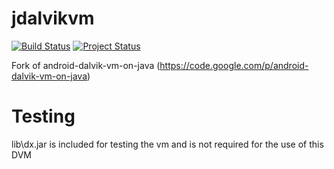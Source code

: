 jdalvikvm
=========

[![Build Status](https://travis-ci.org/Trugath/jdalvikvm.svg?branch=master)](https://travis-ci.org/Trugath/jdalvikvm)
[![Project Status](http://stillmaintained.com/[YOUR_GITHUB_USERNAME]/[YOUR_PROJECT_NAME].png)](http://stillmaintained.com/Trugath/jdalvikvm)

Fork of android-dalvik-vm-on-java (https://code.google.com/p/android-dalvik-vm-on-java)

Testing
=======

lib\dx.jar is included for testing the vm and is not required for the use of this DVM
